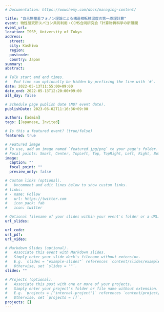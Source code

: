 ```yaml
---
# Documentation: https://wowchemy.com/docs/managing-content/

title: "自己無撞着フォノン理論による構造相転移温度の第一原理計算"
event: 物性研究所スパコン共同利用・CCMS合同研究会「計算物質科学の新展開
event_url:
location: ISSP, University of Tokyo
address:
  street:
  city: Kashiwa
  region:
  postcode:
  country: Japan
summary:
abstract:

# Talk start and end times.
#   End time can optionally be hidden by prefixing the line with `#`.
date: 2022-05-13T11:55:00+09:00
date_end: 2022-05-13T12:20:00+09:00
all_day: false

# Schedule page publish date (NOT event date).
publishDate: 2023-06-02T11:16:36+09:00

authors: [admin]
tags: [Japanese, Invited]

# Is this a featured event? (true/false)
featured: true

# Featured image
# To use, add an image named `featured.jpg/png` to your page's folder. 
# Focal points: Smart, Center, TopLeft, Top, TopRight, Left, Right, BottomLeft, Bottom, BottomRight.
image:
  caption: ""
  focal_point: ""
  preview_only: false

# Custom links (optional).
#   Uncomment and edit lines below to show custom links.
# links:
# - name: Follow
#   url: https://twitter.com
#   icon_pack: fab
#   icon: twitter

# Optional filename of your slides within your event's folder or a URL.
url_slides:

url_code:
url_pdf:
url_video:

# Markdown Slides (optional).
#   Associate this event with Markdown slides.
#   Simply enter your slide deck's filename without extension.
#   E.g. `slides = "example-slides"` references `content/slides/example-slides.md`.
#   Otherwise, set `slides = ""`.
slides: ""

# Projects (optional).
#   Associate this post with one or more of your projects.
#   Simply enter your project's folder or file name without extension.
#   E.g. `projects = ["internal-project"]` references `content/project/deep-learning/index.md`.
#   Otherwise, set `projects = []`.
projects: []
---
```

